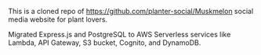 This is a cloned repo of https://github.com/planter-social/Muskmelon social media website for plant lovers.

Migrated Express.js and PostgreSQL to AWS Serverless services like Lambda, API Gateway, S3 bucket, Cognito, and DynamoDB.
